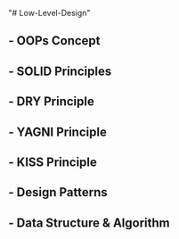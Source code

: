 "# Low-Level-Design"

## - OOPs Concept

## - SOLID Principles

## - DRY Principle

## - YAGNI Principle

## - KISS Principle

## - Design Patterns

## - Data Structure & Algorithm
